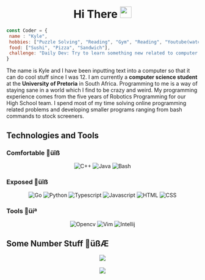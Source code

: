 <div align="center">
<h1>Hi There <img src="https://raw.githubusercontent.com/MartinHeinz/MartinHeinz/master/wave.gif" width="30px">
</h1></div>


```javascript
const Coder = {
 name : "Kyle",
 hobbies: ["Puzzle Solving", "Reading", "Gym", "Reading", "Youtube(watching)"],
 food: ["Sushi", "Pizza", "Sandwich"],
 challenge: "Daily Dev: Try to learn something new related to computer science"
}
```

The name is Kyle and I have been inputting text into a computer so that it can do cool stuff since I was 12. I am currently a **computer science student** at the **University of Pretoria** in South Africa. Programming to me is a way of staying sane in a world which I find to be crazy and weird.
My programming experience comes from the five years of Robotics Programming for our High School team. I spend most of my time solving online
programming related problems and developing smaller programs ranging from bash commands to stock screeners.

## Technologies and Tools 

### Comfortable üîß
<div align="center">

![C++](https://img.shields.io/badge/üîß-C++-blue)
![Java](https://img.shields.io/badge/üîß-Java-red)
![Bash](https://img.shields.io/badge/üîß-Bash-black)

</div>


### Exposed üîß
<div align="center">

![Go](https://img.shields.io/badge/üîß-Go-blue)
![Python](https://img.shields.io/badge/üîß-Python-yellow)
![Typescript](https://img.shields.io/badge/üîß-Typescript-lightblue)
![Javascript](https://img.shields.io/badge/üîß-Javascript-black)
![HTML](https://img.shields.io/badge/üîß-HTML-orange)
![CSS](https://img.shields.io/badge/üîß-CSS-purple)

</div>

### Tools üíª
<div align="center">

![Opencv](https://img.shields.io/badge/üíª-Opencv-cyan)
![Vim](https://img.shields.io/badge/üíª-Vim-green)
![Intellij](https://img.shields.io/badge/üíª-Intellij-orange)

</div>

## Some Number Stuff üßÆ
<div align="center">
<img align="center" src="https://github-readme-stats.vercel.app/api?username=sKorpion19091&show_icons=true&theme=nord"> 
<br>
<br>
<img align="center" src="https://github-readme-stats.vercel.app/api/top-langs/?username=sKorpion19091&show_icons=true&theme=nord">
</div>
